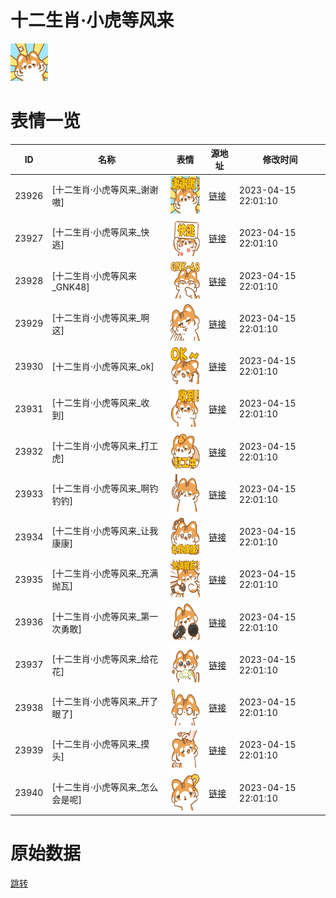 # 十二生肖·小虎等风来

<img src="./cover.png" height="60" alt="cover" />

# 表情一览

|ID|名称|表情|源地址|修改时间|
|----|----|----|----|----|
|23926|[十二生肖·小虎等风来_谢谢嗷]|<img src="./pic/023926_%5B十二生肖·小虎等风来_谢谢嗷%5D.png" height="60" alt="谢谢嗷"/>|[链接](https://i0.hdslb.com/bfs/garb/2b6755cadfd75e7ef7b89d43081586a451cc4eac.png)|2023-04-15 22:01:10|
|23927|[十二生肖·小虎等风来_快逃]|<img src="./pic/023927_%5B十二生肖·小虎等风来_快逃%5D.png" height="60" alt="快逃"/>|[链接](https://i0.hdslb.com/bfs/garb/b657e0d5fd4c5ef41eb1cdd035077c4eb2242be5.png)|2023-04-15 22:01:10|
|23928|[十二生肖·小虎等风来_GNK48]|<img src="./pic/023928_%5B十二生肖·小虎等风来_GNK48%5D.png" height="60" alt="GNK48"/>|[链接](https://i0.hdslb.com/bfs/garb/71e71eab9e15a91f8a6a224067ea78b515fd22bb.png)|2023-04-15 22:01:10|
|23929|[十二生肖·小虎等风来_啊这]|<img src="./pic/023929_%5B十二生肖·小虎等风来_啊这%5D.png" height="60" alt="啊这"/>|[链接](https://i0.hdslb.com/bfs/garb/b9203717d5e8748a44c8ba0bf9e1b68fd7740aad.png)|2023-04-15 22:01:10|
|23930|[十二生肖·小虎等风来_ok]|<img src="./pic/023930_%5B十二生肖·小虎等风来_ok%5D.png" height="60" alt="ok"/>|[链接](https://i0.hdslb.com/bfs/garb/c15326dc41a60e3bcab7f5986444fdbb0339642a.png)|2023-04-15 22:01:10|
|23931|[十二生肖·小虎等风来_收到]|<img src="./pic/023931_%5B十二生肖·小虎等风来_收到%5D.png" height="60" alt="收到"/>|[链接](https://i0.hdslb.com/bfs/garb/910db0b8fdf6bfc0bd41c7308fd50dc03efb53d7.png)|2023-04-15 22:01:10|
|23932|[十二生肖·小虎等风来_打工虎]|<img src="./pic/023932_%5B十二生肖·小虎等风来_打工虎%5D.png" height="60" alt="打工虎"/>|[链接](https://i0.hdslb.com/bfs/garb/021573366547c43043122e064e79746b909d7572.png)|2023-04-15 22:01:10|
|23933|[十二生肖·小虎等风来_啊钓钓钓]|<img src="./pic/023933_%5B十二生肖·小虎等风来_啊钓钓钓%5D.png" height="60" alt="啊钓钓钓"/>|[链接](https://i0.hdslb.com/bfs/garb/a3f5ad5547be98e520ac7a04feff5d460ae307fa.png)|2023-04-15 22:01:10|
|23934|[十二生肖·小虎等风来_让我康康]|<img src="./pic/023934_%5B十二生肖·小虎等风来_让我康康%5D.png" height="60" alt="让我康康"/>|[链接](https://i0.hdslb.com/bfs/garb/43a68b9efca9d71f92a266cd2148e65b15382056.png)|2023-04-15 22:01:10|
|23935|[十二生肖·小虎等风来_充满抛瓦]|<img src="./pic/023935_%5B十二生肖·小虎等风来_充满抛瓦%5D.png" height="60" alt="充满抛瓦"/>|[链接](https://i0.hdslb.com/bfs/garb/bf615863e4fada0b400f7d1739f3acc69198ad54.png)|2023-04-15 22:01:10|
|23936|[十二生肖·小虎等风来_第一次勇敢]|<img src="./pic/023936_%5B十二生肖·小虎等风来_第一次勇敢%5D.png" height="60" alt="第一次勇敢"/>|[链接](https://i0.hdslb.com/bfs/garb/ab2b981555bed6dcafe6497d7c1bfff2b3f5dea0.png)|2023-04-15 22:01:10|
|23937|[十二生肖·小虎等风来_给花花]|<img src="./pic/023937_%5B十二生肖·小虎等风来_给花花%5D.png" height="60" alt="给花花"/>|[链接](https://i0.hdslb.com/bfs/garb/a67893df41e9d227be1c5b4c19446050b7c317d8.png)|2023-04-15 22:01:10|
|23938|[十二生肖·小虎等风来_开了眼了]|<img src="./pic/023938_%5B十二生肖·小虎等风来_开了眼了%5D.png" height="60" alt="开了眼了"/>|[链接](https://i0.hdslb.com/bfs/garb/69fbe40eca4019facc11adbf56d20bf035b5e38b.png)|2023-04-15 22:01:10|
|23939|[十二生肖·小虎等风来_摸头]|<img src="./pic/023939_%5B十二生肖·小虎等风来_摸头%5D.png" height="60" alt="摸头"/>|[链接](https://i0.hdslb.com/bfs/garb/3fa7433e8b111f73259cf43fece02826457bfaa9.png)|2023-04-15 22:01:10|
|23940|[十二生肖·小虎等风来_怎么会是呢]|<img src="./pic/023940_%5B十二生肖·小虎等风来_怎么会是呢%5D.png" height="60" alt="怎么会是呢"/>|[链接](https://i0.hdslb.com/bfs/garb/9ee5db8fe7a21da642cb8398f5def1cab4f32990.png)|2023-04-15 22:01:10|

# 原始数据

[跳转](./raw.json)

